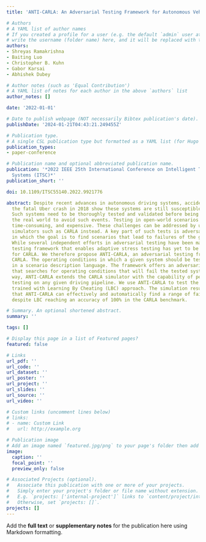 ```yaml
---
title: 'ANTI-CARLA: An Adversarial Testing Framework for Autonomous Vehicles in CARLA'

# Authors
# A YAML list of author names
# If you created a profile for a user (e.g. the default `admin` user at `content/authors/admin/`), 
# write the username (folder name) here, and it will be replaced with their full name and linked to their profile.
authors:
- Shreyas Ramakrishna
- Baiting Luo
- Christopher B. Kuhn
- Gabor Karsai
- Abhishek Dubey

# Author notes (such as 'Equal Contribution')
# A YAML list of notes for each author in the above `authors` list
author_notes: []

date: '2022-01-01'

# Date to publish webpage (NOT necessarily Bibtex publication's date).
publishDate: '2024-01-21T04:43:21.249455Z'

# Publication type.
# A single CSL publication type but formatted as a YAML list (for Hugo requirements).
publication_types:
- paper-conference

# Publication name and optional abbreviated publication name.
publication: '*2022 IEEE 25th International Conference on Intelligent Transportation
  Systems (ITSC)*'
publication_short: ''

doi: 10.1109/ITSC55140.2022.9921776

abstract: Despite recent advances in autonomous driving systems, accidents such as
  the fatal Uber crash in 2018 show these systems are still susceptible to edge cases.
  Such systems need to be thoroughly tested and validated before being deployed in
  the real world to avoid such events. Testing in open-world scenarios can be difficult,
  time-consuming, and expensive. These challenges can be addressed by using driving
  simulators such as CARLA instead. A key part of such tests is adversarial testing,
  in which the goal is to find scenarios that lead to failures of the given system.
  While several independent efforts in adversarial testing have been made, a well-established
  testing framework that enables adaptive stress testing has yet to be made available
  for CARLA. We therefore propose ANTI-CARLA, an adversarial testing framework in
  CARLA. The operating conditions in which a given system should be tested are specified
  in a scenario description language. The framework offers an adversarial search mechanism
  that searches for operating conditions that will fail the tested system. In this
  way, ANTI-CARLA extends the CARLA simulator with the capability of performing adversarial
  testing on any given driving pipeline. We use ANTI-CARLA to test the driving pipeline
  trained with Learning By Cheating (LBC) approach. The simulation results demonstrate
  that ANTI-CARLA can effectively and automatically find a range of failure cases
  despite LBC reaching an accuracy of 100% in the CARLA benchmark.

# Summary. An optional shortened abstract.
summary: ''

tags: []

# Display this page in a list of Featured pages?
featured: false

# Links
url_pdf: ''
url_code: ''
url_dataset: ''
url_poster: ''
url_project: ''
url_slides: ''
url_source: ''
url_video: ''

# Custom links (uncomment lines below)
# links:
# - name: Custom Link
#   url: http://example.org

# Publication image
# Add an image named `featured.jpg/png` to your page's folder then add a caption below.
image:
  caption: ''
  focal_point: ''
  preview_only: false

# Associated Projects (optional).
#   Associate this publication with one or more of your projects.
#   Simply enter your project's folder or file name without extension.
#   E.g. `projects: ['internal-project']` links to `content/project/internal-project/index.md`.
#   Otherwise, set `projects: []`.
projects: []
---
```


Add the **full text** or **supplementary notes** for the publication here using Markdown formatting.
